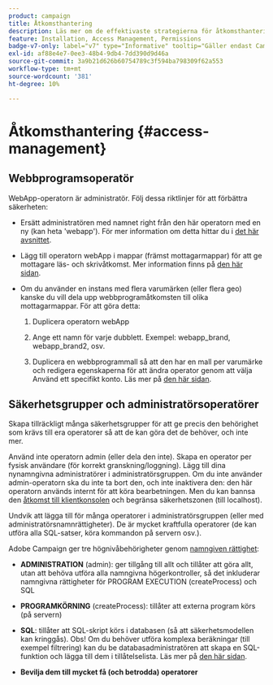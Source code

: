 ```yaml
---
product: campaign
title: Åtkomsthantering
description: Läs mer om de effektivaste strategierna för åtkomsthantering
feature: Installation, Access Management, Permissions
badge-v7-only: label="v7" type="Informative" tooltip="Gäller endast Campaign Classic v7"
exl-id: af88e4e7-0ee3-48b4-9db4-7dd390d9d46a
source-git-commit: 3a9b21d626b60754789c3f594ba798309f62a553
workflow-type: tm+mt
source-wordcount: '381'
ht-degree: 10%

---
```


# Åtkomsthantering {#access-management}



## Webbprogramsoperatör

WebApp-operatorn är administratör. Följ dessa riktlinjer för att förbättra säkerheten:

* Ersätt administratören med namnet right från den här operatorn med en ny (kan heta &#39;webapp&#39;). För mer information om detta hittar du i [det här avsnittet](../../platform/using/access-management.md).

* Lägg till operatorn webApp i mappar (främst mottagarmappar) för att ge mottagare läs- och skrivåtkomst. Mer information finns på [den här sidan](../../platform/using/access-management.md).

* Om du använder en instans med flera varumärken (eller flera geo) kanske du vill dela upp webbprogramåtkomsten till olika mottagarmappar. För att göra detta:

   1. Duplicera operatorn webApp

   1. Ange ett namn för varje dubblett. Exempel: webapp_brand, webapp_brand2, osv.

   1. Duplicera en webbprogrammall så att den har en mall per varumärke och redigera egenskaperna för att ändra operator genom att välja Använd ett specifikt konto.  Läs mer på [den här sidan](../../web/using/defining-web-forms-properties.md).

## Säkerhetsgrupper och administratörsoperatörer

Skapa tillräckligt många säkerhetsgrupper för att ge precis den behörighet som krävs till era operatorer så att de kan göra det de behöver, och inte mer.

Använd inte operatorn admin (eller dela den inte). Skapa en operator per fysisk användare (för korrekt granskning/loggning). Lägg till dina nynamngivna administratörer i administratörsgruppen. Om du inte använder admin-operatorn ska du inte ta bort den, och inte inaktivera den: den här operatorn används internt för att köra bearbetningen. Men du kan bannsa den [åtkomst till klientkonsolen](../../platform/using/access-management.md) och begränsa säkerhetszonen (till localhost).

Undvik att lägga till för många operatorer i administratörsgruppen (eller med administratörsnamnrättigheter). De är mycket kraftfulla operatorer (de kan utföra alla SQL-satser, köra kommandon på servern osv.).

Adobe Campaign ger tre högnivåbehörigheter genom [namngiven rättighet](../../platform/using/access-management.md#named-rights):

* **ADMINISTRATION** (admin): ger tillgång till allt och tillåter att göra allt, utan att behöva utföra alla namngivna högerkontroller, så det inkluderar namngivna rättigheter för PROGRAM EXECUTION (createProcess) och SQL

* **PROGRAMKÖRNING** (createProcess): tillåter att externa program körs (på servern)

* **SQL**: tillåter att SQL-skript körs i databasen (så att säkerhetsmodellen kan kringgås). Obs! Om du behöver utföra komplexa beräkningar (till exempel filtrering) kan du be databasadministratören att skapa en SQL-funktion och lägga till dem i tillåtelselista. Läs mer på [den här sidan](../../installation/using/scripting-coding-guidelines.md).

* **Bevilja dem till mycket få (och betrodda) operatorer**
